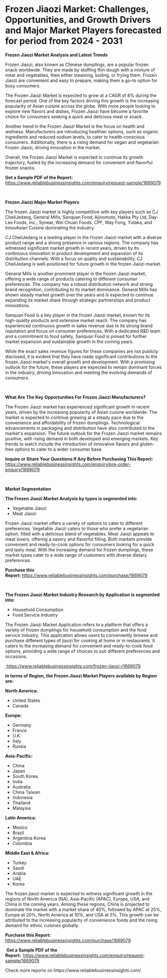 <p><h1>Frozen Jiaozi Market: Challenges, Opportunities, and Growth Drivers and Major Market Players forecasted for period from 2024 - 2031</h1></p><p><strong>Frozen Jiaozi Market Analysis and Latest Trends</strong></p>
<p><p>Frozen Jiaozi, also known as Chinese dumplings, are a popular frozen snack worldwide. They are made by stuffing thin dough with a mixture of meat and vegetables, then either steaming, boiling, or frying them. Frozen Jiaozi are convenient and easy to prepare, making them a go-to option for busy consumers.</p><p>The Frozen Jiaozi Market is expected to grow at a CAGR of 8% during the forecast period. One of the key factors driving this growth is the increasing popularity of Asian cuisine across the globe. With more people looking to explore new flavors and dishes, Frozen Jiaozi have become a favorite choice for consumers seeking a quick and delicious meal or snack.</p><p>Another trend in the Frozen Jiaozi Market is the focus on health and wellness. Manufacturers are introducing healthier options, such as organic ingredients and reduced sodium levels, to cater to health-conscious consumers. Additionally, there is a rising demand for vegan and vegetarian Frozen Jiaozi, driving innovation in the market.</p><p>Overall, the Frozen Jiaozi Market is expected to continue its growth trajectory, fueled by the increasing demand for convenient and flavorful frozen snacks.</p></p>
<p><strong>Get a Sample PDF of the Report:&nbsp;</strong> <a href="https://www.reliablebusinessinsights.com/enquiry/request-sample/1669079">https://www.reliablebusinessinsights.com/enquiry/request-sample/1669079</a></p>
<p>&nbsp;</p>
<p><strong>Frozen Jiaozi Major Market Players</strong></p>
<p><p>The frozen Jiaozi market is highly competitive with key players such as CJ CheilJedang, General Mills, Sanquan Food, Ajinomoto, Hakka Pty Ltd, Day-Lee Foods, Inc., Synear, Wei Chuan Foods, CPF, Way Fong, Yutaka, and InnovAsian Cuisine dominating the industry.</p><p>CJ CheilJedang is a leading player in the frozen Jiaozi market with a diverse product range and a strong presence in various regions. The company has witnessed significant market growth in recent years, driven by its continuous innovation in product development and expansion of its distribution channels. With a focus on quality and sustainability, CJ CheilJedang is well-positioned for future growth in the frozen Jiaozi market.</p><p>General Mills is another prominent player in the frozen Jiaozi market, offering a wide range of products catering to different consumer preferences. The company has a robust distribution network and strong brand recognition, contributing to its market dominance. General Mills has shown steady market growth over the years and is expected to continue expanding its market share through strategic partnerships and product innovations.</p><p>Sanquan Food is a key player in the frozen Jiaozi market, known for its high-quality products and extensive market reach. The company has experienced continuous growth in sales revenue due to its strong brand reputation and focus on consumer preferences. With a dedicated R&D team and a commitment to food safety, Sanquan Food is poised for further market expansion and sustainable growth in the coming years.</p><p>While the exact sales revenue figures for these companies are not publicly disclosed, it is evident that they have made significant contributions to the frozen Jiaozi market's overall growth and development. With a promising outlook for the future, these players are expected to remain dominant forces in the industry, driving innovation and meeting the evolving demands of consumers.</p></p>
<p>&nbsp;</p>
<p><strong>What Are The Key Opportunities For Frozen Jiaozi Manufacturers?</strong></p>
<p><p>The Frozen Jiaozi market has experienced significant growth in recent years, driven by the increasing popularity of Asian cuisine worldwide. The market is expected to continue growing at a steady pace due to the convenience and affordability of frozen dumplings. Technological advancements in packaging and distribution have also contributed to the market's expansion. The future outlook for the Frozen Jiaozi market remains positive, with rising demand in both developed and emerging markets. Key trends to watch include the introduction of innovative flavors and gluten-free options to cater to a wider consumer base.</p></p>
<p><strong>Inquire or Share Your Questions If Any Before Purchasing This Report:</strong> <a href="https://www.reliablebusinessinsights.com/enquiry/pre-order-enquiry/1669079">https://www.reliablebusinessinsights.com/enquiry/pre-order-enquiry/1669079</a></p>
<p>&nbsp;</p>
<p><strong>Market Segmentation</strong></p>
<p><strong>The Frozen Jiaozi Market Analysis by types is segmented into:</strong></p>
<p><ul><li>Vegetable Jiaozi</li><li>Meat Jiaozi</li></ul></p>
<p><p>Frozen Jiaozi market offers a variety of options to cater to different preferences. Vegetable Jiaozi caters to those who prefer a vegetarian option, filled with a delicious blend of vegetables. Meat Jiaozi appeals to meat lovers, offering a savory and flavorful filling. Both markets provide convenient and ready-to-cook options for consumers looking for a quick and tasty meal. With the increasing demand for frozen dumplings, these market types cater to a wide range of customers with diverse dietary preferences.</p></p>
<p><strong>Purchase this Report:&nbsp;</strong><a href="https://www.reliablebusinessinsights.com/purchase/1669079">https://www.reliablebusinessinsights.com/purchase/1669079</a></p>
<p>&nbsp;</p>
<p><strong>The Frozen Jiaozi Market Industry Research by Application is segmented into:</strong></p>
<p><ul><li>Household Consumption</li><li>Food Service Industry</li></ul></p>
<p><p>The Frozen Jiaozi Market Application refers to a platform that offers a variety of frozen dumplings for household consumption and the food service industry. This application allows users to conveniently browse and purchase different types of jiaozi for cooking at home or in restaurants. It caters to the increasing demand for convenient and ready-to-cook food options, providing a wide range of choices to suit different preferences and occasions.</p></p>
<p><a href="https://www.reliablebusinessinsights.com/frozen-jiaozi-r1669079">&nbsp;https://www.reliablebusinessinsights.com/frozen-jiaozi-r1669079</a></p>
<p><strong>In terms of Region, the Frozen Jiaozi Market Players available by Region are:</strong></p>
<p>
    <p> <strong> North America: </strong>
        <ul>
            <li>United States</li>
            <li>Canada</li>
        </ul>
        </p> 
    <p> <strong> Europe: </strong>
        <ul>
            <li>Germany</li>
            <li>France</li>
            <li>U.K.</li>
            <li>Italy</li>
            <li>Russia</li>
        </ul>
        </p> 
    <p> <strong> Asia-Pacific: </strong>
        <ul>
            <li>China</li>
            <li>Japan</li>
            <li>South Korea</li>
            <li>India</li>
            <li>Australia</li>
            <li>China Taiwan</li>
            <li>Indonesia</li>
            <li>Thailand</li>
            <li>Malaysia</li>
        </ul>
        </p> 
    <p> <strong> Latin America: </strong>
        <ul>
            <li>Mexico</li>
            <li>Brazil</li>
            <li>Argentina Korea</li>
            <li>Colombia</li>
        </ul>
        </p> 
    <p> <strong> Middle East & Africa: </strong>
        <ul>
            <li>Turkey</li>
            <li>Saudi</li>
            <li>Arabia</li>
            <li>UAE</li>
            <li>Korea</li>
        </ul>
    </p>
    </p>
<p><p>The frozen jiaozi market is expected to witness significant growth in the regions of North America (NA), Asia-Pacific (APAC), Europe, USA, and China in the coming years. Among these regions, China is projected to dominate the market with a market share of 40%, followed by APAC at 25%, Europe at 20%, North America at 10%, and USA at 5%. This growth can be attributed to the increasing popularity of convenience foods and the rising demand for ethnic cuisines globally.</p></p>
<p><strong>Purchase this Report: </strong><a href="https://www.reliablebusinessinsights.com/purchase/1669079">https://www.reliablebusinessinsights.com/purchase/1669079</a></p>
<p>&nbsp;<strong>Get a Sample PDF of the Report:&nbsp;&nbsp;</strong><a href="https://www.reliablebusinessinsights.com/enquiry/request-sample/1669079">https://www.reliablebusinessinsights.com/enquiry/request-sample/1669079</a></p>
<p><strong></strong></p>
<p>Check more reports on https://www.reliablebusinessinsights.com/</p>